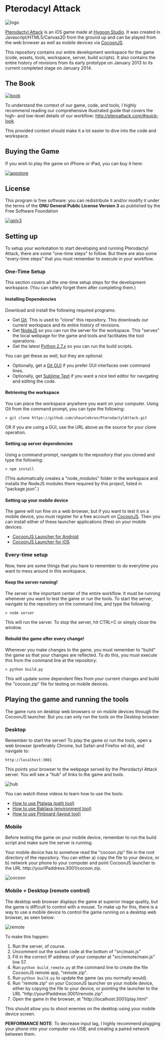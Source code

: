 # Pterodacyl Attack

![logo](readme/logo.png)

[Pterodactyl Attack](http://pteroattack.com) is an iOS game made at [Hygoon
Studio](http://hygoon.com).  It was created in Javascript/HTML5/Canvas2D from
the ground up and can be played from the web browser as well as mobile devices
via [CocoonJS](https://www.ludei.com/cocoonjs/).

This repository contains our entire development workspace for the game (code,
assets, tools, workspace, server, build scripts).  It also contains the entire
history of revisions from its early prototype on January 2013 to its current
completed stage on January 2014.

## The Book

[![book](readme/book.png)](http://pteroattack.com/#quick-look)

To understand the context of our game, code, and tools, I highly recommend
reading our comprehensive illustrated guide that covers the high- and low-level
details of our workflow: <http://pteroattack.com/#quick-look>

This provided context should make it a lot easier to dive into the code
and workspace.

## Buying the Game

If you wish to play the game on iPhone or iPad, you can buy it here:

[![appstore](readme/appstore.png)](https://itunes.apple.com/us/app/pterodactyl-attack/id786862892?mt=8&ign-mpt=uo%3D4)

## License

This program is free software: you can redistribute it and/or modify it under
the terms of the __GNU General Public License Version 3__ as published by the Free
Software Foundation

[![gplv3](readme/gplv3.png)](http://www.gnu.org/licenses/gpl-3.0.html)

## Setting up

To setup your workstation to start developing and running Pterodactyl Attack,
there are some "one-time steps" to follow. But there are also some "every-time
steps" that you must remember to execute in your workflow.

### One-Time Setup

This section covers all the one-time setup steps for the development workspace.
(You can safely forget them after completing them.)

#### Installing Dependencies 

Download and install the following required programs:

- Get [Git](http://git-scm.com/downloads). This is used to "clone" this repository.  This downloads our current workspace and its entire history of revisions.
- Get [NodeJS](http://nodejs.org/download/) so you can run the server for the workspace.  This "serves" the local webpage for the game and tools and facilitates
the tool operations.
- Get the latest [Python 2.7.x](http://www.python.org/download/) so you can run the build scripts.

You can get these as well, but they are optional:

- Optionally, get a [Git GUI](http://git-scm.com/downloads/guis) if you prefer GUI interfaces over command lines.
- Optionally, get [Sublime Text](http://www.sublimetext.com/) if you want a nice text editor for navigating and editing the code.

#### Retrieving the workspace

You can place the workspace anywhere you want on your computer.  Using Git from
the command prompt, you can type the following:

```
> git clone https://github.com/shaunlebron/PterodactylAttack.git
```

OR if you are using a GUI, use the URL above as the source for your clone operation.

#### Setting up server dependencies

Using a command prompt, navigate to the repository that you cloned and type the following:

```
> npm install
```

(This automatically creates a "node_modules" folder in the workspace and installs the NodeJS
modules there required by this project, listed in "package.json".)

#### Setting up your mobile device

The game will run fine on a web browser, but if you want to test it on a mobile
device, you must register for a free account on
[CocoonJS](https://www.ludei.com/cocoonjs/).  Then you can install either of these
launcher applications (free) on your mobile devices:

- [CocoonJS Launcher for Android](https://play.google.com/store/apps/details?id=com.ideateca.cocoonjslauncher)
- [CocoonJS Launcher for iOS](https://itunes.apple.com/us/app/cocoonjs-by-ludei/id519623307?mt=8)

### Every-time setup

Now, here are some things that you have to remember to do everytime you want to
mess around in this workspace.

#### Keep the server running!

The server is the important center of the entire workflow.  It must be
running whenever you want to test the game or run the tools.  To start the
server, navigate to the repository on the command line, and type the following:

```
> node server
```

This will run the server. To stop the server, hit CTRL+C or simply close the window.

#### Rebuild the game after every change!

Whenever you make changes to the game, you must remember to "build" the game so
that your changes are reflected.  To do this, you must execute this from the
command line at the repository:

```
> python build.py
```

This will update some dependent files from your current changes and build the
"cocoon.zip" file for testing on mobile devices.

## Playing the game and running the tools

The game runs on desktop web browsers or on mobile devices through the CocoonJS
launcher.  But you can only run the tools on the Desktop browser.

### Desktop

Remember to start the server!  To play the game or run the tools, open a web
browser (preferably Chrome, but Safari and Firefox wil do), and navigate to:

```
http://localhost:3001
```

This points your browser to the webpage served by the Pterodactyl Attack
server.  You will see a "hub" of links to the game and tools.

![hub](readme/hub.png)

You can watch these videos to learn how to use the tools:

- [How to use Ptalaga (path tool)](http://www.youtube.com/watch?v=2Tc6txawD4U)
- [How to use Baklava (environment tool)](http://www.youtube.com/watch?v=gLQTp4_BDoM)
- [How to use Pinboard (layout tool)](http://www.youtube.com/watch?v=b3_EXQTKDc4)

### Mobile

Before testing the game on your mobile device, remember to run the build script 
and make sure the server is running.

Your mobile device has to somehow read the "cocoon.zip" file in the root
directory of the repository.  You can either a) copy the file to your device,
or b) network your phone to your computer and point CocoonJS launcher to the
URL http://yourIPaddress:3001/cocoon.zip.

![cocoon](readme/cocoon.png)

### Mobile + Desktop (remote control)

The desktop web browser displays the game at superior image quality, but the
game is difficult to control with a mouse.  To make up for this, there is a way
to use a mobile device to control the game running on a desktop web browser, as
seen below:

![remote](readme/remote.jpg)

To make this happen:

1. Run the server, of course.
2. Uncomment out the socket code at the bottom of "src/main.js"
3. Fill in the correct IP address of your computer at "src/remote/main.js" line 57.
4. Run `python build_remote.py` at the command line to create the file CocoonJS remote app, "remote.zip".
5. Run `python build.py` to update the game (as you normally would).
6. Run "remote.zip" on your CocoonJS launcher on your mobile device, either by copying the file to your device, or pointing the launcher to the URL "http://yourIPaddress:3001/remote.zip"
7. Open the game in the browser, at "http://localhost:3001/play.html"

This should allow you to shoot enemies on the desktop using your mobile device screen.

__PERFORMANCE NOTE__: To decrease input lag, I highly recommend plugging your phone into your computer via USB, and creating a paired network between them.
